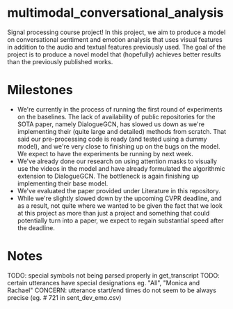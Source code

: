 # multimodal_conversational_analysis
Signal processing course project! In this project, we aim to produce a model on conversational sentiment and emotion analysis that uses visual features in addition to the audio and textual features previously used. The goal of the project is to produce a novel model that (hopefully) achieves better results than the previously published works.

# Milestones
- We're currently in the process of running the first round of experiments on the baselines. The lack of availability of public repositories for the SOTA paper, namely DialogueGCN, has slowed us down as we're implementing their (quite large and detailed) methods from scratch. That said our pre-processing code is ready (and tested using a dummy model), and we're very close to finishing up on the bugs on the model. We expect to have the experiments be running by next week.
- We've already done our research on using attention masks to visually use the videos in the model and have already formulated the algorithmic extension to DialogueGCN. The bottleneck is again finishing up implementing their base model.
- We've evaluated the paper provided under Literature in this repository.
- While we're slightly slowed down by the upcoming CVPR deadline, and as a result, not quite where we wanted to be given the fact that we look at this project as more than just a project and something that could potentially turn into a paper, we expect to regain substantial speed after the deadline.

# Notes
TODO: special symbols not being parsed properly in get_transcript
TODO: certain utterances have special designations eg. "All", "Monica and Rachael"
CONCERN: utterance start/end times do not seem to be always precise (eg. # 721 in sent_dev_emo.csv)
